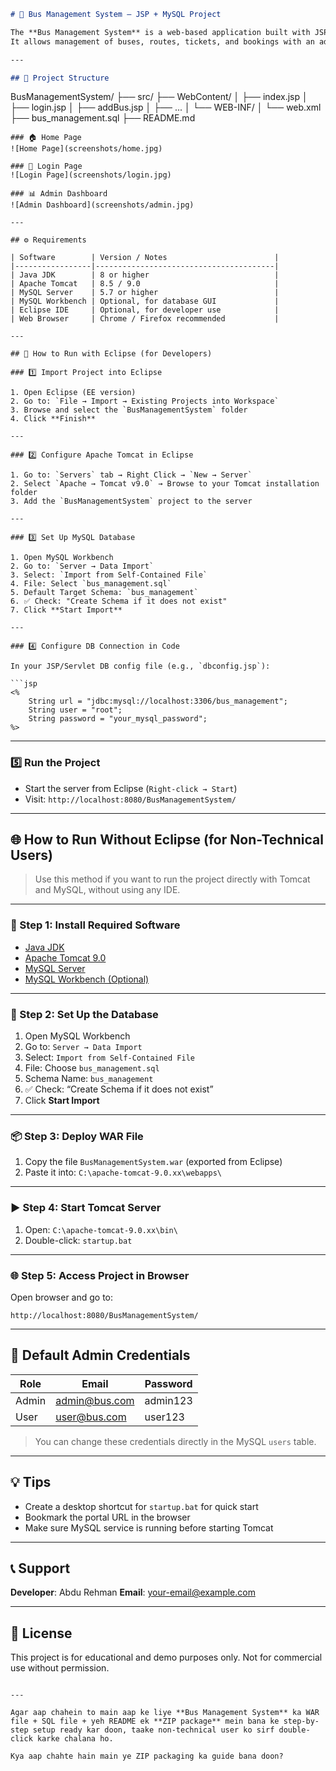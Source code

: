 ```markdown
# 🚌 Bus Management System – JSP + MySQL Project

The **Bus Management System** is a web-based application built with JSP, Servlets, HTML, CSS, JavaScript, and MySQL.  
It allows management of buses, routes, tickets, and bookings with an admin and user interface.

---

## 📁 Project Structure

```

BusManagementSystem/
├── src/
├── WebContent/
│   ├── index.jsp
│   ├── login.jsp
│   ├── addBus.jsp
│   ├── ...
│   └── WEB-INF/
│       └── web.xml
├── bus\_management.sql
├── README.md

````
### 🏠 Home Page
![Home Page](screenshots/home.jpg)

### 🔐 Login Page
![Login Page](screenshots/login.jpg)

### 📊 Admin Dashboard
![Admin Dashboard](screenshots/admin.jpg)

---

## ⚙️ Requirements

| Software        | Version / Notes                        |
|-----------------|----------------------------------------|
| Java JDK        | 8 or higher                            |
| Apache Tomcat   | 8.5 / 9.0                              |
| MySQL Server    | 5.7 or higher                          |
| MySQL Workbench | Optional, for database GUI             |
| Eclipse IDE     | Optional, for developer use            |
| Web Browser     | Chrome / Firefox recommended           |

---

## 🚀 How to Run with Eclipse (for Developers)

### 1️⃣ Import Project into Eclipse

1. Open Eclipse (EE version)
2. Go to: `File → Import → Existing Projects into Workspace`
3. Browse and select the `BusManagementSystem` folder
4. Click **Finish**

---

### 2️⃣ Configure Apache Tomcat in Eclipse

1. Go to: `Servers` tab → Right Click → `New → Server`
2. Select `Apache → Tomcat v9.0` → Browse to your Tomcat installation folder
3. Add the `BusManagementSystem` project to the server

---

### 3️⃣ Set Up MySQL Database

1. Open MySQL Workbench
2. Go to: `Server → Data Import`
3. Select: `Import from Self-Contained File`
4. File: Select `bus_management.sql`
5. Default Target Schema: `bus_management`
6. ✅ Check: "Create Schema if it does not exist"
7. Click **Start Import**

---

### 4️⃣ Configure DB Connection in Code

In your JSP/Servlet DB config file (e.g., `dbconfig.jsp`):

```jsp
<%
    String url = "jdbc:mysql://localhost:3306/bus_management";
    String user = "root";
    String password = "your_mysql_password";
%>
````

---

### 5️⃣ Run the Project

* Start the server from Eclipse (`Right-click → Start`)
* Visit: `http://localhost:8080/BusManagementSystem/`

---

## 🌐 How to Run Without Eclipse (for Non-Technical Users)

> Use this method if you want to run the project directly with Tomcat and MySQL, without using any IDE.

---

### 🔁 Step 1: Install Required Software

* [Java JDK](https://www.oracle.com/java/technologies/javase-downloads.html)
* [Apache Tomcat 9.0](https://tomcat.apache.org/download-90.cgi)
* [MySQL Server](https://dev.mysql.com/downloads/)
* [MySQL Workbench (Optional)](https://dev.mysql.com/downloads/workbench/)

---

### 📂 Step 2: Set Up the Database

1. Open MySQL Workbench
2. Go to: `Server → Data Import`
3. Select: `Import from Self-Contained File`
4. File: Choose `bus_management.sql`
5. Schema Name: `bus_management`
6. ✅ Check: “Create Schema if it does not exist”
7. Click **Start Import**

---

### 📦 Step 3: Deploy WAR File

1. Copy the file `BusManagementSystem.war` (exported from Eclipse)
2. Paste it into:
   `C:\apache-tomcat-9.0.xx\webapps\`

---

### ▶️ Step 4: Start Tomcat Server

1. Open: `C:\apache-tomcat-9.0.xx\bin\`
2. Double-click: `startup.bat`

---

### 🌐 Step 5: Access Project in Browser

Open browser and go to:

```
http://localhost:8080/BusManagementSystem/
```

---

## 👤 Default Admin Credentials

| Role  | Email                                 | Password |
| ----- | ------------------------------------- | -------- |
| Admin | [admin@bus.com](mailto:admin@bus.com) | admin123 |
| User  | [user@bus.com](mailto:user@bus.com)   | user123  |

> You can change these credentials directly in the MySQL `users` table.

---

## 💡 Tips

* Create a desktop shortcut for `startup.bat` for quick start
* Bookmark the portal URL in the browser
* Make sure MySQL service is running before starting Tomcat

---

## 📞 Support

**Developer**: Abdu Rehman
**Email**: [your-email@example.com](mailto:your-email@example.com)

---

## 🧾 License

This project is for educational and demo purposes only. Not for commercial use without permission.

```

---

Agar aap chahein to main aap ke liye **Bus Management System** ka WAR file + SQL file + yeh README ek **ZIP package** mein bana ke step-by-step setup ready kar doon, taake non-technical user ko sirf double-click karke chalana ho.  

Kya aap chahte hain main ye ZIP packaging ka guide bana doon?
```
